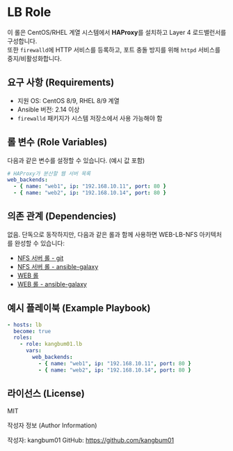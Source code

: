 LB Role
=========

이 롤은 CentOS/RHEL 계열 시스템에서 **HAProxy**를 설치하고 Layer 4 로드밸런서를 구성합니다.  
또한 `firewalld`에 HTTP 서비스를 등록하고, 포트 충돌 방지를 위해 `httpd` 서비스를 중지/비활성화합니다.

요구 사항 (Requirements)
------------------------

- 지원 OS: CentOS 8/9, RHEL 8/9 계열
- Ansible 버전: 2.14 이상
- `firewalld` 패키지가 시스템 저장소에서 사용 가능해야 함

롤 변수 (Role Variables)
------------------------

다음과 같은 변수를 설정할 수 있습니다. (예시 값 포함)

```yaml
# HAProxy가 분산할 웹 서버 목록
web_backends:
  - { name: "web1", ip: "192.168.10.11", port: 80 }
  - { name: "web2", ip: "192.168.10.14", port: 80 }
```

의존 관계 (Dependencies)
------------------------
없음.
단독으로 동작하지만, 다음과 같은 롤과 함께 사용하면 WEB-LB-NFS 아키텍처를 완성할 수 있습니다:

- [NFS 서버 롤 - git](https://github.com/kangbum01/ansible-role-nfs)
- [NFS 서버 롤 - ansible-galaxy](https://galaxy.ansible.com/ui/standalone/roles/kangbum01/nfs/)
- [WEB 롤](https://github.com/kangbum01/ansible-role-web)
- [WEB 롤 - ansible-galaxy](https://galaxy.ansible.com/ui/standalone/roles/kangbum01/web/)

예시 플레이북 (Example Playbook)
------------------------
```yaml
- hosts: lb
  become: true
  roles:
    - role: kangbum01.lb
      vars:
        web_backends:
          - { name: "web1", ip: "192.168.10.11", port: 80 }
          - { name: "web2", ip: "192.168.10.14", port: 80 }
```

라이선스 (License)
------------------------
MIT

작성자 정보 (Author Information)

작성자: kangbum01
GitHub: https://github.com/kangbum01
